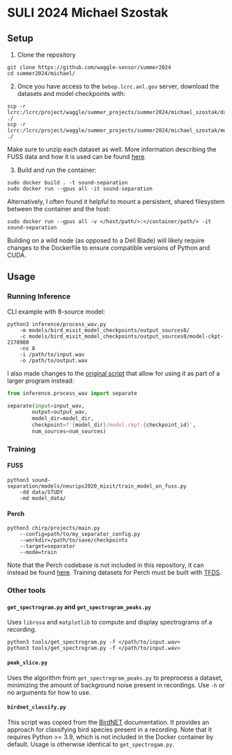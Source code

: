 # SULI 2024 Michael Szostak


## Setup 
1. Clone the repository
```
git clone https://github.com/waggle-sensor/summer2024
cd summer2024/michael/
```

2. Once you have access to the `bebop.lcrc.anl.gov` server, download the datasets and model checkpoints with:

```
scp -r lcrc:/lcrc/project/waggle/summer_projects/summer2024/michael_szostak/data ./
scp -r lcrc:/lcrc/project/waggle/summer_projects/summer2024/michael_szostak/models ./
```

Make sure to unzip each dataset as well. More information describing the FUSS data and how it is used can be found [here](https://github.com/google-research/sound-separation/blob/master/datasets/fuss/FUSS_license_doc/README.md).  


3. Build and run the container:
```
sudo docker build . -t sound-separation
sudo docker run --gpus all -it sound-separation
```

Alternatively, I often found it helpful to mount a persistent, shared filesystem between the container and the host:
```
sudo docker run --gpus all -v </host/path/>:</container/path/> -it sound-separation
```

Building on a wild node (as opposed to a Dell Blade) will likely require changes to the Dockerfile to ensure compatible versions of Python and CUDA.


## Usage
### Running Inference
CLI example with 8-source model:
```
python3 inference/process_wav.py
    -m models/bird_mixit_model_checkpoints/output_sources8/
    -c models/bird_mixit_model_checkpoints/output_sources8/model-ckpt-2178900
    -ns 8
    -i /path/to/input.wav
    -o /path/to/output.wav
```

I also made changes to the [original script](https://github.com/google-research/sound-separation/blob/master/models/tools/process_wav.py) that allow for using it as part of a larger program instead:

```python
from inference.process_wav import separate

separate(input=input_wav, 
        output=output_wav,
        model_dir=model_dir,
        checkpoint=f'{model_dir}/model.ckpt-{checkpoint_id}',
        num_sources=num_sources)
```

### Training
#### FUSS
```
python3 sound-separation/models/neurips2020_mixit/train_model_on_fuss.py 
	-dd data/STUDY
	-md model_data/
```

#### Perch
```
python3 chirp/projects/main.py
	--config=path/to/my_separator_config.py
	--workdir=/path/to/save/checkpoints 
	--target=separator 
	--mode=train
```
Note that the Perch codebase is not included in this repository, it can instead be found [here](https://github.com/google-research/perch). 
Training datasets for Perch must be built with [TFDS](https://www.tensorflow.org/datasets/overview).


### Other tools
#### `get_spectrogram.py` and `get_spectrogram_peaks.py`
Uses `librosa` and `matplotlib` to compute and display spectrograms of a recording.

```
python3 tools/get_spectrogram.py -f </path/to/input.wav>
python3 tools/get_spectrogram.py -f </path/to/input.wav>
```


#### `peak_slice.py`
Uses the algorithm from `get_spectrogram_peaks.py` to preprocess a dataset, minimizing the amount of background noise present in recordings. Use `-h` or no arguments for how to use. 


#### `birdnet_classify.py`
This script was copied from the [BirdNET](https://github.com/kahst/BirdNET) documentation. It provides an approach for classifying bird species present in a recording. Note that it requires Python >= 3.9, which is not included in the Docker container by default. Usage is otherwise identical to `get_spectrogam.py`.
